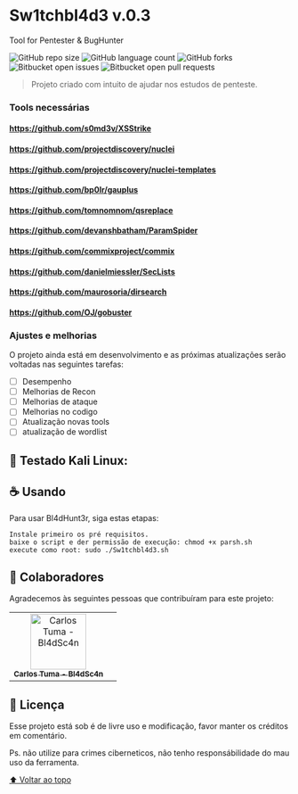 # Sw1tchbl4d3 v.0.3

Tool for Pentester & BugHunter

![GitHub repo size](https://img.shields.io/github/repo-size/iuricode/README-template?style=for-the-badge)
![GitHub language count](https://img.shields.io/github/languages/count/iuricode/README-template?style=for-the-badge)
![GitHub forks](https://img.shields.io/github/forks/iuricode/README-template?style=for-the-badge)
![Bitbucket open issues](https://img.shields.io/bitbucket/issues/iuricode/README-template?style=for-the-badge)
![Bitbucket open pull requests](https://img.shields.io/bitbucket/pr-raw/iuricode/README-template?style=for-the-badge)

<!---<img src="bl4dsc4n.jpge" alt="bl4dsc4n"--->


> Projeto criado com intuito de ajudar nos estudos de penteste.


### Tools necessárias
#### https://github.com/s0md3v/XSStrike
#### https://github.com/projectdiscovery/nuclei
#### https://github.com/projectdiscovery/nuclei-templates
#### https://github.com/bp0lr/gauplus
#### https://github.com/tomnomnom/qsreplace
#### https://github.com/devanshbatham/ParamSpider
#### https://github.com/commixproject/commix
#### https://github.com/danielmiessler/SecLists
#### https://github.com/maurosoria/dirsearch
#### https://github.com/OJ/gobuster

### Ajustes e melhorias

O projeto ainda está em desenvolvimento e as próximas atualizações serão voltadas nas seguintes tarefas:

- [ ] Desempenho
- [ ] Melhorias de Recon 
- [ ] Melhorias de ataque
- [ ] Melhorias no codigo
- [ ] Atualização novas tools
- [ ] atualização de wordlist

## 🚀 Testado Kali Linux:

## ☕ Usando <Bl4dH4nt3r>

Para usar Bl4dHunt3r, siga estas etapas:

```
Instale primeiro os pré requisitos.
baixe o script e der permissão de execução: chmod +x parsh.sh
execute como root: sudo ./Sw1tchbl4d3.sh 
```

## 🤝 Colaboradores

Agradecemos às seguintes pessoas que contribuíram para este projeto:

<table>
  <tr>
    <td align="center">
      <a href="#">
        <img src="bl4dsc4n.jpeg" width="100px;" alt="Carlos Tuma - Bl4dSc4n"/><br>
        <sub>
          <b>Carlos Tuma - Bl4dSc4n</b>
        </sub>
      </a>
    </td>
    <td align="center">
  </tr>
</table>


## 📝 Licença

Esse projeto está sob é de livre uso e modificação, favor manter os créditos em comentário.
 
Ps. não utilize para crimes ciberneticos, não tenho responsábilidade do mau uso da ferramenta.

[⬆ Voltar ao topo](#nome-do-projeto)<br>

